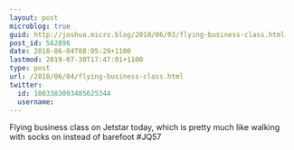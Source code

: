 ```yaml
---
layout: post
microblog: true
guid: http://joshua.micro.blog/2018/06/03/flying-business-class.html
post_id: 562896
date: 2018-06-04T08:05:29+1100
lastmod: 2019-07-30T17:47:01+1100
type: post
url: /2018/06/04/flying-business-class.html
twitter:
  id: 1003383093485625344
  username: 
---
```

Flying business class on Jetstar today, which is pretty much like walking with socks on instead of barefoot #JQ57
